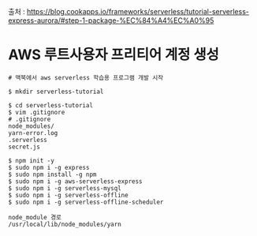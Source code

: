 출처 : https://blog.cookapps.io/frameworks/serverless/tutorial-serverless-express-aurora/#step-1-package-%EC%84%A4%EC%A0%95

# AWS 루트사용자 프리티어 계정 생성 

```
# 맥북에서 aws serverless 학습용 프로그램 개발 시작
```
```console
$ mkdir serverless-tutorial
```
```console
$ cd serverless-tutorial
$ vim .gitignore
# .gitignore 
node_modules/
yarn-error.log
.serverless
secret.js
```

```console
$ npm init -y 
$ sudo npm i -g express
$ sudo npm install -g npm 
$ sudo npm i -g aws-serverless-express  
$ sudo npm i -g serverless-mysql
$ sudo npm i -g serverless-offline
$ sudo npm i -g serverless-offline-scheduler
```

```
node_module 경로
/usr/local/lib/node_modules/yarn
```
